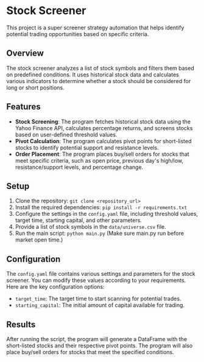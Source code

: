 # Stock Screener

This project is a super screener strategy automation that helps identify potential trading opportunities based on specific criteria.

## Overview

The stock screener analyzes a list of stock symbols and filters them based on predefined conditions. It uses historical stock data and calculates various indicators to determine whether a stock should be considered for long or short positions.

## Features

- **Stock Screening**: The program fetches historical stock data using the Yahoo Finance API, calculates percentage returns, and screens stocks based on user-defined threshold values.
- **Pivot Calculation**: The program calculates pivot points for short-listed stocks to identify potential support and resistance levels.
- **Order Placement**: The program places buy/sell orders for stocks that meet specific criteria, such as open price, previous day's high/low, resistance/support levels, and percentage change.

## Setup

1. Clone the repository: `git clone <repository_url>`
2. Install the required dependencies: `pip install -r requirements.txt`
3. Configure the settings in the `config.yaml` file, including threshold values, target time, starting capital, and other parameters.
4. Provide a list of stock symbols in the `data/universe.csv` file.
5. Run the main script: `python main.py` (Make sure main.py run before market open time.)

## Configuration

The `config.yaml` file contains various settings and parameters for the stock screener. You can modify these values according to your requirements. Here are the key configuration options:

- `target_time`: The target time to start scanning for potential trades.
- `starting_capital`: The initial amount of capital available for trading.

## Results

After running the script, the program will generate a DataFrame with the short-listed stocks and their respective pivot points. The program will also place buy/sell orders for stocks that meet the specified conditions.
